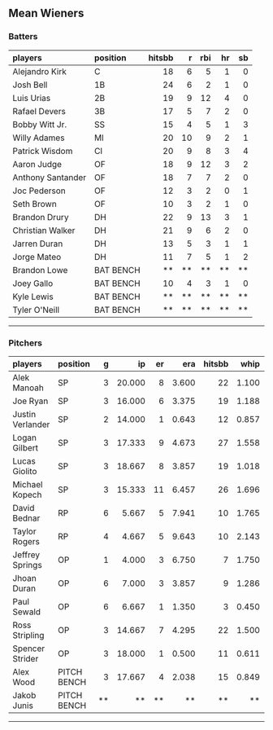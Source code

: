 ## Mean Wieners

### Batters

 
|players           |position  | hitsbb|  r| rbi| hr| sb| 
|:-----------------|:---------|------:|--:|---:|--:|--:| 
|Alejandro Kirk    |C         |     18|  6|   5|  1|  0| 
|Josh Bell         |1B        |     24|  6|   2|  1|  0| 
|Luis Urias        |2B        |     19|  9|  12|  4|  0| 
|Rafael Devers     |3B        |     17|  5|   7|  2|  0| 
|Bobby Witt Jr.    |SS        |     15|  4|   5|  1|  3| 
|Willy Adames      |MI        |     20| 10|   9|  2|  1| 
|Patrick Wisdom    |CI        |     20|  9|   8|  3|  4| 
|Aaron Judge       |OF        |     18|  9|  12|  3|  2| 
|Anthony Santander |OF        |     18|  7|   7|  2|  0| 
|Joc Pederson      |OF        |     12|  3|   2|  0|  1| 
|Seth Brown        |OF        |     10|  3|   2|  1|  0| 
|Brandon Drury     |DH        |     22|  9|  13|  3|  1| 
|Christian Walker  |DH        |     21|  9|   6|  2|  0| 
|Jarren Duran      |DH        |     13|  5|   3|  1|  1| 
|Jorge Mateo       |DH        |     11|  7|   5|  1|  2| 
|Brandon Lowe      |BAT BENCH |     **| **|  **| **| **| 
|Joey Gallo        |BAT BENCH |     10|  4|   3|  1|  0| 
|Kyle Lewis        |BAT BENCH |     **| **|  **| **| **| 
|Tyler O'Neill     |BAT BENCH |     **| **|  **| **| **| 


* * *

### Pitchers

 
|players          |position    |  g|     ip| er|   era| hitsbb|  whip| so|  w| sv| 
|:----------------|:-----------|--:|------:|--:|-----:|------:|-----:|--:|--:|--:| 
|Alek Manoah      |SP          |  3| 20.000|  8| 3.600|     22| 1.100| 18|  0|  0| 
|Joe Ryan         |SP          |  3| 16.000|  6| 3.375|     19| 1.188| 11|  1|  0| 
|Justin Verlander |SP          |  2| 14.000|  1| 0.643|     12| 0.857| 14|  2|  0| 
|Logan Gilbert    |SP          |  3| 17.333|  9| 4.673|     27| 1.558| 11|  2|  0| 
|Lucas Giolito    |SP          |  3| 18.667|  8| 3.857|     19| 1.018| 21|  1|  0| 
|Michael Kopech   |SP          |  3| 15.333| 11| 6.457|     26| 1.696| 15|  0|  0| 
|David Bednar     |RP          |  6|  5.667|  5| 7.941|     10| 1.765|  6|  0|  4| 
|Taylor Rogers    |RP          |  4|  4.667|  5| 9.643|     10| 2.143|  6|  0|  1| 
|Jeffrey Springs  |OP          |  1|  4.000|  3| 6.750|      7| 1.750|  5|  0|  0| 
|Jhoan Duran      |OP          |  6|  7.000|  3| 3.857|      9| 1.286|  4|  0|  1| 
|Paul Sewald      |OP          |  6|  6.667|  1| 1.350|      3| 0.450| 12|  0|  4| 
|Ross Stripling   |OP          |  3| 14.667|  7| 4.295|     22| 1.500| 12|  0|  0| 
|Spencer Strider  |OP          |  3| 18.000|  1| 0.500|     11| 0.611| 30|  1|  0| 
|Alex Wood        |PITCH BENCH |  3| 17.667|  4| 2.038|     15| 0.849| 18|  1|  0| 
|Jakob Junis      |PITCH BENCH | **|     **| **|    **|     **|    **| **| **| **| 


* * *


